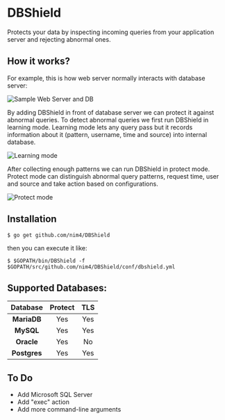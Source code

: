 # DBShield

Protects your data by inspecting incoming queries from your application server and rejecting abnormal ones.

## How it works?

For example, this is how web server normally interacts with database server:

![Sample Web Server and DB](https://cdn.rawgit.com/nim4/DBShield/master/misc/how_01.png)

By adding DBShield in front of database server we can protect it against abnormal queries. To detect abnormal queries we first run DBShield in learning mode. Learning mode lets any query pass but it records information about it (pattern, username, time and source) into internal database.

![Learning mode](https://cdn.rawgit.com/nim4/DBShield/master/misc/how_02.png)


After collecting enough patterns we can run DBShield in protect mode. Protect mode can distinguish abnormal query patterns, request time, user and source and take action based on configurations.

![Protect mode](https://cdn.rawgit.com/nim4/DBShield/master/misc/how_03.png)

## Installation

```
$ go get github.com/nim4/DBShield
```

then you can execute it like:
```
$ $GOPATH/bin/DBShield -f $GOPATH/src/github.com/nim4/DBShield/conf/dbshield.yml
```


## Supported Databases:

| Database     | Protect | TLS |
|:------------:|:-------:|:---:|
| **MariaDB**  | Yes     | Yes |
| **MySQL**    | Yes     | Yes |
| **Oracle**   | Yes     | No  |
| **Postgres** | Yes     | Yes |


## To Do
 - Add Microsoft SQL Server
 - Add "exec" action
 - Add more command-line arguments
